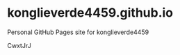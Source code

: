 # konglieverde4459.github.io
Personal GitHub Pages site for konglieverde4459































































CwxtJrJ

